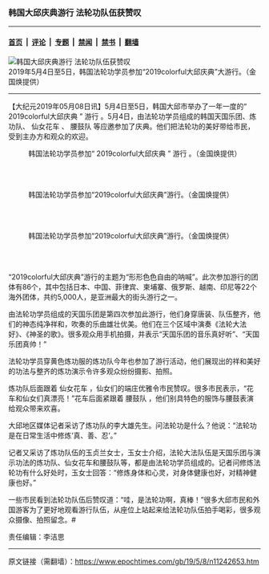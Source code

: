 ### 韩国大邱庆典游行 法轮功队伍获赞叹

---

#### [首页](../../../..?n11242653) &nbsp;|&nbsp; [评论](../../../../../epoch-comment?n11242653) &nbsp;|&nbsp; [专题](../../../../../epoch-special?n11242653) &nbsp;|&nbsp; [禁闻](../../../../../epoch-news?n11242653) &nbsp;|&nbsp; [禁书](../../../../../books?n11242653) &nbsp;|&nbsp; [翻墙](https://github.com/gfw-breaker/nogfw/blob/master/README.md?n11242653)


<div><img alt="韩国大邱庆典游行 法轮功队伍获赞叹" class="attachment-djy_600_400 size-djy_600_400 wp-post-image" src="https://i.epochtimes.com/assets/uploads/2019/05/2019-5-7-korea-daegu-parade_04-600x400.jpg"/>
<div class="caption">
 2019年5月4日至5日，韩国法轮功学员参加“2019colorful大邱庆典”大游行。（金国焕提供）
</div></div><hr/><div class="post_content" id="artbody" itemprop="articleBody">
 <!-- article content begin -->
 <p>
  【大纪元2019年05月08日讯】5月4日至5日，韩国大邱市举办了一年一度的“
  <ok href="https://www.epochtimes.com/gb/tag/2019colorful%E5%A4%A7%E9%82%B1%E5%BA%86%E5%85%B8.html">
   2019colorful大邱庆典
  </ok>
  ”
  <ok href="https://www.epochtimes.com/gb/tag/%E6%B8%B8%E8%A1%8C.html">
   游行
  </ok>
  。5月4日，由法轮功学员组成的韩国天国乐团、炼功队、
  <ok href="https://www.epochtimes.com/gb/tag/%E4%BB%99%E5%A5%B3%E8%8A%B1%E8%BD%A6.html">
   仙女花车
  </ok>
  、
  <ok href="https://www.epochtimes.com/gb/tag/%E8%85%B0%E9%BC%93%E9%98%9F.html">
   腰鼓队
  </ok>
  等应邀参加了庆典。他们把法轮功的美好带给市民，受到主办方和观众的欢迎。
 </p>
 <figure aria-describedby="caption-attachment-11242684" class="wp-caption aligncenter" id="attachment_11242684" style="width: 600px">
  <ok href="https://i.epochtimes.com/assets/uploads/2019/05/2019-5-7-korea-daegu-parade_01-e1557322145964.jpg" target="_blank">
   <img alt="" class="size-large wp-image-11242684" src="https://i.epochtimes.com/assets/uploads/2019/05/2019-5-7-korea-daegu-parade_01-600x400.jpg"/>
  </ok>
  <br/><figcaption class="wp-caption-text" id="caption-attachment-11242684">
   韩国法轮功学员参加“
   <ok href="https://www.epochtimes.com/gb/tag/2019colorful%E5%A4%A7%E9%82%B1%E5%BA%86%E5%85%B8.html">
    2019colorful大邱庆典
   </ok>
   ”
   <ok href="https://www.epochtimes.com/gb/tag/%E6%B8%B8%E8%A1%8C.html">
    游行
   </ok>
   。（金国焕提供）
  </figcaption><br/>
 </figure><br/>
 <figure aria-describedby="caption-attachment-11242690" class="wp-caption aligncenter" id="attachment_11242690" style="width: 600px">
  <ok href="https://i.epochtimes.com/assets/uploads/2019/05/2019-5-7-korea-daegu-parade_02-e1557322282251.jpg" target="_blank">
   <img alt="" class="size-large wp-image-11242690" src="https://i.epochtimes.com/assets/uploads/2019/05/2019-5-7-korea-daegu-parade_02-600x400.jpg"/>
  </ok>
  <br/><figcaption class="wp-caption-text" id="caption-attachment-11242690">
   韩国法轮功学员参加“2019colorful大邱庆典”游行。（金国焕提供）
  </figcaption><br/>
 </figure><br/>
 <figure aria-describedby="caption-attachment-11242696" class="wp-caption aligncenter" id="attachment_11242696" style="width: 600px">
  <ok href="https://i.epochtimes.com/assets/uploads/2019/05/2019-5-7-korea-daegu-parade_05-e1557322403574.jpg" target="_blank">
   <img alt="" class="size-large wp-image-11242696" src="https://i.epochtimes.com/assets/uploads/2019/05/2019-5-7-korea-daegu-parade_05-600x400.jpg"/>
  </ok>
  <br/><figcaption class="wp-caption-text" id="caption-attachment-11242696">
   韩国法轮功学员参加“2019colorful大邱庆典”游行。（金国焕提供）
  </figcaption><br/>
 </figure><br/>
 <p>
  “2019colorful大邱庆典”游行的主题为“形形色色自由的呐喊”。此次参加游行的团体有86个，其中包括日本、中国、菲律宾、柬埔寨、俄罗斯、越南、印尼等22个海外团体，共约5,000人，是亚洲最大的街头游行之一。
 </p>
 <p>
  由法轮功学员组成的天国乐团是第四次参加此游行，他们身穿唐装、队伍整齐，他们的神态纯净祥和，吹奏的乐曲雄壮优美。他们在三个区域中演奏《法轮大法好》、《神圣的歌》。很多观众用手机拍摄，并表示“天国乐团的音乐真好听”、“天国乐团真帅！”
 </p>
 <p>
  法轮功学员穿黄色炼功服的炼功队今年也参加了游行活动，他们展现出的祥和美好的功法与整齐的炼功演示令许多观众纷纷摄影、拍照。
 </p>
 <p>
  炼功队后面跟着
  <ok href="https://www.epochtimes.com/gb/tag/%E4%BB%99%E5%A5%B3%E8%8A%B1%E8%BD%A6.html">
   仙女花车
  </ok>
  ，仙女们的端庄优雅令市民赞叹。很多市民表示，“花车和仙女们真漂亮！”花车后面紧跟着
  <ok href="https://www.epochtimes.com/gb/tag/%E8%85%B0%E9%BC%93%E9%98%9F.html">
   腰鼓队
  </ok>
  ，他们别具特色的服饰与腰鼓表演给观众带来欢喜。
 </p>
 <p>
  大邱地区媒体记者采访了炼功队的李大雄先生。问法轮功是什么？他说：“法轮功是在日常生活中修炼‘真、善、忍’。”
 </p>
 <p>
  记者又采访了炼功队伍的玉贞兰女士，玉女士介绍，法轮大法队伍是天国乐团与演示功法的炼功队、仙女花车和腰鼓队等，都是由法轮功学员组成的。记者问修炼法轮功有什么好处时，玉女士回答：“修炼身体和心灵，对身体健康也好，对精神健康也好。”
 </p>
 <p>
  一些市民看到法轮功队伍后赞叹道：“哇，是法轮功啊，真棒！”很多大邱市民和外国游客为了更好地观看游行队伍，从座位上站起来给法轮功队伍拍手喝彩，很多观众摄像、拍照留念。#
 </p>
 <p>
  责任编辑：李洁思
 </p>
 <!-- article content end -->
 <div id="below_article_ad">
 </div>
</div>


---

原文链接（需翻墙）：https://www.epochtimes.com/gb/19/5/8/n11242653.htm